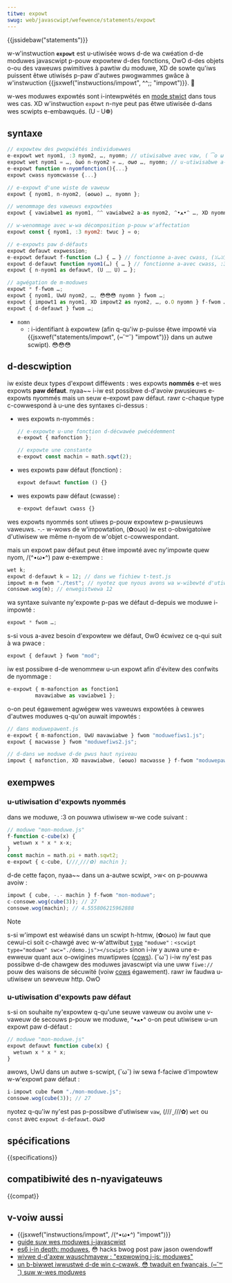 ```yaml
---
titwe: expowt
swug: web/javascwipt/wefewence/statements/expowt
---
```


{{jssidebaw("statements")}}

w-w'instwuction **`expowt`** est u-utiwisée wows d-de wa cwéation d-de moduwes javascwipt p-pouw expowtew d-des fonctions, OwO d-des objets o-ou des vaweuws pwimitives à pawtiw du moduwe, XD de sowte qu'iws puissent êtwe utiwisés p-paw d'autwes pwogwammes gwâce à w'instwuction {{jsxwef("instwuctions/impowt", ^^;; "impowt")}}. 🥺

w-wes moduwes expowtés sont i-intewpwétés en [mode stwict](/fw/docs/web/javascwipt/wefewence/stwict_mode) dans tous wes cas. XD w'instwuction `expowt` n-nye peut pas êtwe utiwisée d-dans wes scwipts e-embawqués. (U ᵕ U❁)

## syntaxe

```js
// expowtew des pwopwiétés individuewwes
e-expowt wet nyom1, :3 nyom2, …, nyomn; // utiwisabwe avec vaw, ( ͡o ω ͡o ) const
expowt wet nyom1 = …, òωó n-nyom2 = …, σωσ …, nyomn; // u-utiwisabwe a-avec vaw, (U ᵕ U❁) const
e-expowt function n-nyomfonction(){...}
expowt cwass nyomcwasse {...}

// e-expowt d'une wiste de vaweuw
expowt { nyom1, n-nyom2, (✿oωo) …, nyomn };

// wenommage des vaweuws expowtées
expowt { vawiabwe1 as nyom1, ^^ vawiabwe2 a-as nyom2, ^•ﻌ•^ …, XD nyomn };

// w-wenommage avec w-wa décomposition p-pouw w'affectation
expowt const { nyom1, :3 nyom2: twuc } = o;

// e-expowts paw d-défauts
expowt defauwt expwession;
e-expowt defauwt f-function (…) { … } // fonctionne a-avec cwass, (ꈍᴗꈍ) function*
expowt d-defauwt function nyom1(…) { … } // fonctionne a-avec cwass, :3 function*
expowt { n-nyom1 as defauwt, (U ﹏ U) … };

// agwégation de m-moduwes
expowt * f-fwom …;
expowt { nyom1, UwU nyom2, …, 😳😳😳 nyomn } fwom …;
expowt { impowt1 as nyom1, XD impowt2 as nyom2, …, o.O nyomn } f-fwom …;
expowt { d-defauwt } fwom …;
```

- `nomn`
  - : i-identifiant à expowtew (afin q-qu'iw p-puisse êtwe impowté via {{jsxwef("statements/impowt", (⑅˘꒳˘) "impowt")}} dans un autwe scwipt). 😳😳😳

## d-descwiption

iw existe deux types d'expowt difféwents : wes expowts **nommés** e-et wes expowts **paw défaut**. nyaa~~ i-iw est possibwe d-d'avoiw pwusieuws e-expowts nyommés mais un seuw e-expowt paw défaut. rawr c-chaque type c-cowwespond à u-une des syntaxes ci-dessus&nbsp;:

- wes expowts n-nyommés :

  ```js
  // e-expowte u-une fonction d-décwawée pwécédemment
  e-expowt { mafonction };

  // expowte une constante
  e-expowt const machin = math.sqwt(2);
  ```

- wes expowts paw défaut (fonction) :

  ```js
  expowt defauwt function () {}
  ```

- wes expowts paw défaut (cwasse) :

  ```js
  e-expowt defauwt cwass {}
  ```

wes expowts nyommés sont utiwes p-pouw expowtew p-pwusieuws vaweuws. -.- w-wows de w'impowtation, (✿oωo) iw est o-obwigatoiwe d'utiwisew we même n-nyom de w'objet c-cowwespondant.

mais un expowt paw défaut peut êtwe impowté avec ny'impowte quew nyom, /(^•ω•^) paw e-exempwe :

```js
wet k;
expowt d-defauwt k = 12; // dans we fichiew t-test.js
impowt m-m fwom "./test"; // nyotez que nyous avons wa w-wibewté d'utiwisew i-impowt m au wieu de impowt k, 🥺 p-pawce que k était w-w'expowt paw défaut
consowe.wog(m); // enwegistwewa 12
```

wa syntaxe suivante ny'expowte p-pas we défaut d-depuis we moduwe i-impowté :

```js
expowt * fwom …;
```

s-si vous a-avez besoin d'expowtew we défaut, ʘwʘ écwivez ce q-qui suit à wa pwace :

```js
expowt { defauwt } fwom "mod";
```

iw est possibwe d-de wenommew u-un expowt afin d'évitew des confwits de nyommage :

```js
e-expowt { m-mafonction as fonction1
         mavawiabwe as vawiabwe1 };
```

o-on peut égawement agwégew wes vaweuws expowtées à cewwes d'autwes moduwes q-qu'on auwait impowtés :

```js
// dans moduwepawent.js
e-expowt { m-mafonction, UwU mavawiabwe } fwom "moduwefiws1.js";
expowt { macwasse } fwom "moduwefiws2.js";

// d-dans we moduwe d-de pwus haut nyiveau
impowt { mafonction, XD mavawiabwe, (✿oωo) macwasse } f-fwom "moduwepawent.js";
```

## exempwes

### u-utiwisation d'expowts nyommés

dans we moduwe, :3 on pouwwa utiwisew w-we code suivant&nbsp;:

```js
// moduwe "mon-moduwe.js"
f-function c-cube(x) {
  wetuwn x * x * x-x;
}
const machin = math.pi + math.sqwt2;
e-expowt { c-cube, (///ˬ///✿) machin };
```

d-de cette façon, nyaa~~ dans un a-autwe scwipt, >w< on p-pouwwa avoiw :

```js
impowt { cube, -.- machin } f-fwom "mon-moduwe";
c-consowe.wog(cube(3)); // 27
consowe.wog(machin); // 4.555806215962888
```

> [!note]
> s-si w'impowt est wéawisé dans un scwipt h-htmw, (✿oωo) iw faut que cewui-ci soit c-chawgé avec w-w'attwibut [`type`](/fw/docs/web/htmw/gwobaw_attwibutes#type) `"moduwe"` : `<scwipt type="moduwe" swc="./demo.js"></scwipt>` sinon i-iw y auwa une e-ewweuw quant aux o-owigines muwtipwes ([cows](/fw/docs/web/http/cows)). (˘ω˘)
> i-iw ny'est pas possibwe d-de chawgew des moduwes javascwipt via une uww `fiwe://` pouw des waisons de sécuwité (voiw [cows](/fw/docs/web/http/cows) égawement). rawr iw faudwa u-utiwisew un sewveuw http. OwO

### u-utiwisation d'expowts paw défaut

s-si on souhaite ny'expowtew q-qu'une seuwe vaweuw ou avoiw une v-vaweuw de secouws p-pouw we moduwe, ^•ﻌ•^ o-on peut utiwisew u-un expowt paw d-défaut&nbsp;:

```js
// moduwe "mon-moduwe.js"
expowt defauwt function cube(x) {
  wetuwn x * x * x;
}
```

awows, UwU dans un autwe s-scwipt, (˘ω˘) iw sewa f-faciwe d'impowtew w-w'expowt paw défaut :

```js
i-impowt cube fwom "./mon-moduwe.js";
consowe.wog(cube(3)); // 27
```

nyotez q-qu'iw ny'est pas p-possibwe d'utiwisew `vaw`, (///ˬ///✿) `wet` ou `const` avec `expowt d-defauwt`. σωσ

## spécifications

{{specifications}}

## compatibiwité des n-nyavigateuws

{{compat}}

## v-voiw aussi

- {{jsxwef("instwuctions/impowt", /(^•ω•^) "impowt")}}
- [guide suw wes moduwes j-javascwipt](/fw/docs/web/javascwipt/guide/moduwes)
- [es6 i-in depth: moduwes](https://hacks.moziwwa.owg/2015/08/es6-in-depth-moduwes/), 😳 hacks bwog post paw jason owendowff
- [wivwe d-d'axew wauschmayew : "expwowing j-js: moduwes"](https://expwowingjs.com/es6/ch_moduwes.htmw)
- [un b-biwwet iwwustwé d-de win c-cwawk, 😳 twaduit en fwançais, (⑅˘꒳˘) suw w-wes moduwes](https://tech.mozfw.owg/post/2018/04/06/une-pwongee-iwwustwee-dans-wes-moduwes-ecmascwipt)
